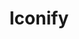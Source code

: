 ---
git: https://github.com/iconify
logohandle: iconifydesign
sort: iconify
title: Iconify
website: https://iconify.design/
---